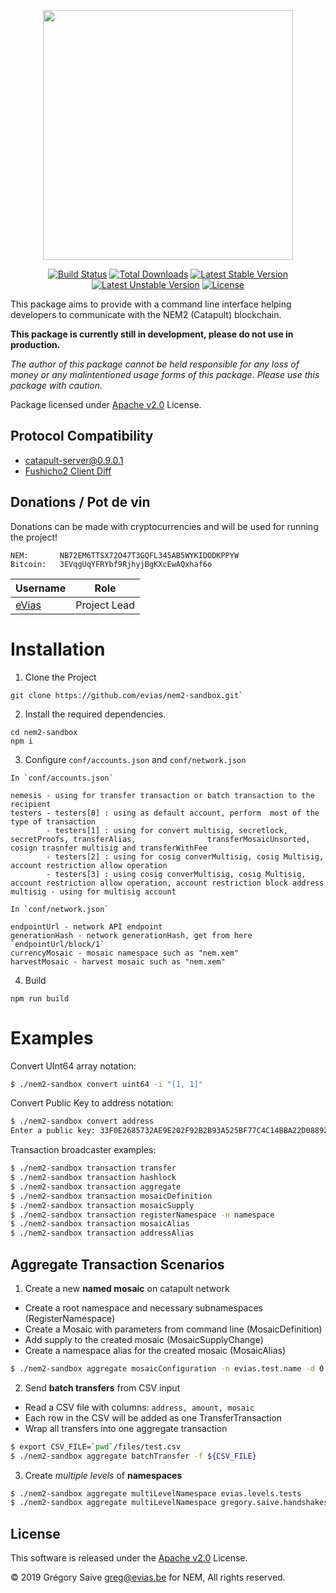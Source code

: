 <p align="center"><img src="https://nem.io/wp-content/themes/nem/img/logo-nem.svg" width="400"></p>

<p align="center">
<a href="https://travis-ci.org/evias/nem2-sandbox"><img src="https://travis-ci.org/evias/nem2-sandbox.svg" alt="Build Status"></a>
<a href="https://packagist.org/packages/evias/nem2-sandbox"><img src="https://poser.pugx.org/evias/nem2-sandbox/d/total.svg" alt="Total Downloads"></a>
<a href="https://packagist.org/packages/evias/nem2-sandbox"><img src="https://poser.pugx.org/evias/nem2-sandbox/v/stable.svg" alt="Latest Stable Version"></a>
<a href="https://packagist.org/packages/evias/nem2-sandbox"><img src="https://poser.pugx.org/evias/nem2-sandbox/v/unstable" alt="Latest Unstable Version"></a>
<a href="https://packagist.org/packages/evias/nem2-sandbox"><img src="https://poser.pugx.org/evias/nem2-sandbox/license.svg" alt="License"></a>
</p>

This package aims to provide with a command line interface helping developers to communicate with the NEM2 (Catapult) blockchain.

**This package is currently still in development, please do not use in production.**

*The author of this package cannot be held responsible for any loss of money or any malintentioned usage forms of this package. Please use this package with caution.*

Package licensed under [Apache v2.0](LICENSE) License.

## Protocol Compatibility

- [catapult-server@0.9.0.1](https://github.com/nemtech/catapult-server/releases/tag/v0.9.0.1)
- [Fushicho2 Client Diff](https://github.com/evias/nem2-sandbox/compare/v0.8.4..v0.9.2)

## Donations / Pot de vin

Donations can be made with cryptocurrencies and will be used for running the project!

    NEM:       NB72EM6TTSX72O47T3GQFL345AB5WYKIDODKPPYW
    Bitcoin:   3EVqgUqYFRYbf9RjhyjBgKXcEwAQxhaf6o

| Username | Role |
| --- | --- |
| [eVias](https://github.com/evias) | Project Lead |

# Installation

1. Clone the Project

```
git clone https://github.com/evias/nem2-sandbox.git`
```

2. Install the required dependencies.

```
cd nem2-sandbox
npm i
```

3. Configure `conf/accounts.json` and `conf/network.json`

```
In `conf/accounts.json`

nemesis - using for transfer transaction or batch transaction to the recipient
testers - testers[0] : using as default account, perform  most of the type of transaction
        - testers[1] : using for convert multisig, secretlock, secretProofs, transferAlias,                transferMosaicUnsorted, cosign trasnfer multisig and transferWithFee
        - testers[2] : using for cosig converMultisig, cosig Multisig, account restriction allow operation
        - testers[3] : using cosig converMultisig, cosig Multisig, account restriction allow operation, account restriction block address
multisig - using for multisig account

In `conf/network.json`

endpointUrl - network API endpoint
generationHash - network generationHash, get from here `endpointUrl/block/1`
currencyMosaic - mosaic namespace such as "nem.xem"
harvestMosaic - harvest mosaic such as "nem.xem"
```

4. Build

```
npm run build
```

# Examples

Convert UInt64 array notation:

```bash
$ ./nem2-sandbox convert uint64 -i "[1, 1]"
```

Convert Public Key to address notation:

```bash
$ ./nem2-sandbox convert address
Enter a public key: 33F0E2685732AE9E202F92B2B93A525BF77C4C14BBA22D088926BA8A7FD0BE13
```

Transaction broadcaster examples:

```bash
$ ./nem2-sandbox transaction transfer
$ ./nem2-sandbox transaction hashlock
$ ./nem2-sandbox transaction aggregate
$ ./nem2-sandbox transaction mosaicDefinition
$ ./nem2-sandbox transaction mosaicSupply
$ ./nem2-sandbox transaction registerNamespace -n namespace
$ ./nem2-sandbox transaction mosaicAlias
$ ./nem2-sandbox transaction addressAlias
```

## Aggregate Transaction Scenarios

1) Create a new **named mosaic** on catapult network

- Create a root namespace and necessary subnamespaces (RegisterNamespace)
- Create a Mosaic with parameters from command line (MosaicDefinition)
- Add supply to the created mosaic (MosaicSupplyChange)
- Create a namespace alias for the created mosaic (MosaicAlias)

```bash
$ ./nem2-sandbox aggregate mosaicConfiguration -n evias.test.name -d 0 -s 1 -t 1 -i 1000
```

2) Send **batch transfers** from CSV input

- Read a CSV file with columns: `address, amount, mosaic`
- Each row in the CSV will be added as one TransferTransaction
- Wrap all transfers into one aggregate transaction

```bash
$ export CSV_FILE=`pwd`/files/test.csv
$ ./nem2-sandbox aggregate batchTransfer -f ${CSV_FILE}
```

3) Create *multiple levels* of **namespaces**

```bash
$ ./nem2-sandbox aggregate multiLevelNamespace evias.levels.tests
$ ./nem2-sandbox aggregate multiLevelNamespace gregory.saive.handshakes
```

## License

This software is released under the [Apache v2.0](LICENSE) License.

© 2019 Grégory Saive <greg@evias.be> for NEM, All rights reserved.

